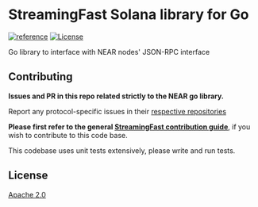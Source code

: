 #  StreamingFast Solana library for Go
[![reference](https://img.shields.io/badge/godoc-reference-5272B4.svg?style=flat-square)](https://pkg.go.dev/github.com/streamingfast/solana-go)
[![License](https://img.shields.io/badge/License-Apache%202.0-blue.svg)](https://opensource.org/licenses/Apache-2.0)

Go library to interface with NEAR nodes' JSON-RPC interface

## Contributing

**Issues and PR in this repo related strictly to the NEAR go library.**

Report any protocol-specific issues in their
[respective repositories](https://github.com/streamingfast/streamingfast#protocols)

**Please first refer to the general
[StreamingFast contribution guide](https://github.com/streamingfast/streamingfast/blob/master/CONTRIBUTING.md)**,
if you wish to contribute to this code base.

This codebase uses unit tests extensively, please write and run tests.


## License

[Apache 2.0](LICENSE)